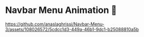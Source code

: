 # Navbar Menu Animation 🤩

https://github.com/anaslaghrissi/Navbar-Menu-3/assets/108026572/5cdcc1d3-449a-46b1-9dc1-b25088810a5b

